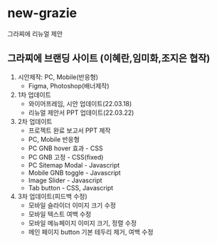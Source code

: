 # new-grazie
그라찌에 리뉴얼 제안
## 그라찌에 브랜딩 사이트 (이혜란,임미화,조지은 협작)
1. 시안제작: PC, Mobile(반응형)
   - Figma, Photoshop(배너제작)
2. 1차 업데이트
   - 와이어프레임, 시안 업데이트(22.03.18)
   - 리뉴얼 제안서 PPT 업데이트(22.03.22)
3. 2차 업데이트
   - 프로젝트 완료 보고서 PPT 제작
   - PC, Mobile 반응형
   - PC GNB hover 효과 - CSS
   - PC GNB 고정 - CSS(fixed)
   - PC Sitemap Modal - Javascript
   - Mobile GNB toggle - Javascript
   - Image Slider - Javascript
   - Tab button - CSS, Javascript
4. 3차 업데이트(피드백 수정)
   - 모바일 슬라이더 이미지 크기 수정
   - 모바일 텍스트 여백 수정
   - 모바일 메뉴페이지 이미지 크기, 정렬 수정
   - 메인 페이지 button 기본 테두리 제거, 여백 수정

